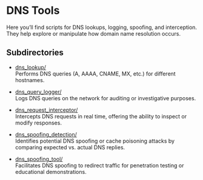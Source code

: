 # DNS Tools

Here you’ll find scripts for DNS lookups, logging, spoofing, and interception. They help explore or manipulate how domain name resolution occurs.

## Subdirectories

- [dns_lookup/](./dns_lookup/)  
  Performs DNS queries (A, AAAA, CNAME, MX, etc.) for different hostnames.

- [dns_query_logger/](./dns_query_logger/)  
  Logs DNS queries on the network for auditing or investigative purposes.

- [dns_request_interceptor/](./dns_request_interceptor/)  
  Intercepts DNS requests in real time, offering the ability to inspect or modify responses.

- [dns_spoofing_detection/](./dns_spoofing_detection/)  
  Identifies potential DNS spoofing or cache poisoning attacks by comparing expected vs. actual DNS replies.

- [dns_spoofing_tool/](./dns_spoofing_tool/)  
  Facilitates DNS spoofing to redirect traffic for penetration testing or educational demonstrations.

